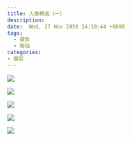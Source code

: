 ```yaml
---
title: 人像精选（一）
description:
date:  Wed, 27 Nov 2019 14:10:44 +0800
tags:
  - 摄影
  - 街拍	
categories:
- 摄影
---
```



![](http://img.jackdu.cn/mypho/IMG_20181110_103711.jpg)

![](http://img.jackdu.cn/mypho/IMG_20180329_005122.jpg)

![](<http://img.jackdu.cn/mypho/IMG_20181110_103902.jpg>)

![](http://img.jackdu.cn/mypho/IMG_20181111_153731.jpg)

![](http://img.jackdu.cn/mypho/2073787223.jpg)







